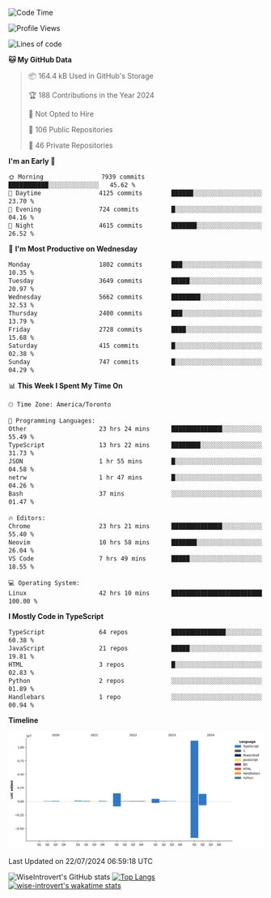 <!--START_SECTION:waka-->
![Code Time](http://img.shields.io/badge/Code%20Time-1%2C943%20hrs%203%20mins-blue)

![Profile Views](http://img.shields.io/badge/Profile%20Views-0-blue)

![Lines of code](https://img.shields.io/badge/From%20Hello%20World%20I%27ve%20Written-15.3%20million%20lines%20of%20code-blue)

**🐱 My GitHub Data** 

> 📦 164.4 kB Used in GitHub's Storage 
 > 
> 🏆 188 Contributions in the Year 2024
 > 
> 🚫 Not Opted to Hire
 > 
> 📜 106 Public Repositories 
 > 
> 🔑 46 Private Repositories 
 > 
**I'm an Early 🐤** 

```text
🌞 Morning                7939 commits        ███████████░░░░░░░░░░░░░░   45.62 % 
🌆 Daytime                4125 commits        ██████░░░░░░░░░░░░░░░░░░░   23.70 % 
🌃 Evening                724 commits         █░░░░░░░░░░░░░░░░░░░░░░░░   04.16 % 
🌙 Night                  4615 commits        ███████░░░░░░░░░░░░░░░░░░   26.52 % 
```
📅 **I'm Most Productive on Wednesday** 

```text
Monday                   1802 commits        ███░░░░░░░░░░░░░░░░░░░░░░   10.35 % 
Tuesday                  3649 commits        █████░░░░░░░░░░░░░░░░░░░░   20.97 % 
Wednesday                5662 commits        ████████░░░░░░░░░░░░░░░░░   32.53 % 
Thursday                 2400 commits        ███░░░░░░░░░░░░░░░░░░░░░░   13.79 % 
Friday                   2728 commits        ████░░░░░░░░░░░░░░░░░░░░░   15.68 % 
Saturday                 415 commits         █░░░░░░░░░░░░░░░░░░░░░░░░   02.38 % 
Sunday                   747 commits         █░░░░░░░░░░░░░░░░░░░░░░░░   04.29 % 
```


📊 **This Week I Spent My Time On** 

```text
🕑︎ Time Zone: America/Toronto

💬 Programming Languages: 
Other                    23 hrs 24 mins      ██████████████░░░░░░░░░░░   55.49 % 
TypeScript               13 hrs 22 mins      ████████░░░░░░░░░░░░░░░░░   31.73 % 
JSON                     1 hr 55 mins        █░░░░░░░░░░░░░░░░░░░░░░░░   04.58 % 
netrw                    1 hr 47 mins        █░░░░░░░░░░░░░░░░░░░░░░░░   04.26 % 
Bash                     37 mins             ░░░░░░░░░░░░░░░░░░░░░░░░░   01.47 % 

🔥 Editors: 
Chrome                   23 hrs 21 mins      ██████████████░░░░░░░░░░░   55.40 % 
Neovim                   10 hrs 58 mins      ███████░░░░░░░░░░░░░░░░░░   26.04 % 
VS Code                  7 hrs 49 mins       █████░░░░░░░░░░░░░░░░░░░░   18.55 % 

💻 Operating System: 
Linux                    42 hrs 10 mins      █████████████████████████   100.00 % 
```

**I Mostly Code in TypeScript** 

```text
TypeScript               64 repos            ███████████████░░░░░░░░░░   60.38 % 
JavaScript               21 repos            █████░░░░░░░░░░░░░░░░░░░░   19.81 % 
HTML                     3 repos             █░░░░░░░░░░░░░░░░░░░░░░░░   02.83 % 
Python                   2 repos             ░░░░░░░░░░░░░░░░░░░░░░░░░   01.89 % 
Handlebars               1 repo              ░░░░░░░░░░░░░░░░░░░░░░░░░   00.94 % 
```



**Timeline**

![Lines of Code chart](https://raw.githubusercontent.com/wise-introvert/wise-introvert/master/assets/bar_graph.png)


 Last Updated on 22/07/2024 06:59:18 UTC
<!--END_SECTION:waka-->

![WiseIntrovert's GitHub stats](https://github-readme-stats.vercel.app/api?username=wise-introvert&count_private=true&show_icons=true)
[![Top Langs](https://github-readme-stats.vercel.app/api/top-langs/?username=wise-introvert&langs_count=10)](https://github.com/anuraghazra/github-readme-stats)
[![wise-introvert's wakatime stats](https://github-readme-stats.vercel.app/api/wakatime?username=wiseintrovert)](https://github.com/anuraghazra/github-readme-stats)
